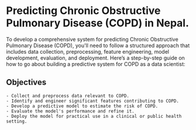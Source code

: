 # Predicting Chronic Obstructive Pulmonary Disease (COPD) in Nepal.
To develop a comprehensive system for predicting Chronic Obstructive Pulmonary Disease (COPD), you'll need to follow a structured approach that includes data collection, preprocessing, feature engineering, model development, evaluation, and deployment. Here’s a step-by-step guide on how to go about building a predictive system for COPD as a data scientist:
## Objectives
    - Collect and preprocess data relevant to COPD.
    - Identify and engineer significant features contributing to COPD.
    - Develop a predictive model to estimate the risk of COPD.
    - Evaluate the model's performance and refine it.
    - Deploy the model for practical use in a clinical or public health setting.